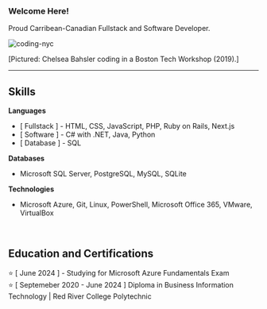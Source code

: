 ### Welcome Here!

Proud Carribean-Canadian Fullstack and Software Developer. <br>

![coding-nyc](https://github.com/Chelseavb314/Chelseavb314/assets/55150598/7b97aabc-3d26-440b-b0ee-e4063469b84d)

[Pictured: Chelsea Bahsler coding in a Boston Tech Workshop (2019).] <br>

---

## Skills

**Languages**

* [  Fullstack  ] - HTML, CSS, JavaScript, PHP, Ruby on Rails, Next.js <br>
* [  Software  ] - C# with .NET, Java, Python
* [  Database  ] - SQL

**Databases**

* Microsoft SQL Server, PostgreSQL, MySQL, SQLite


**Technologies**

* Microsoft Azure, Git, Linux, PowerShell, Microsoft Office 365, VMware, VirtualBox

<br>

## Education and Certifications
⭐ [  June 2024  ] - Studying for Microsoft Azure Fundamentals Exam <br>
⭐ [  Septemeber 2020 - June 2024  ] Diploma in Business Information Technology | Red River College Polytechnic
